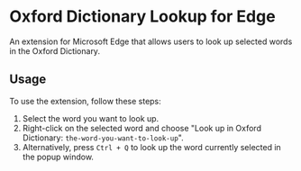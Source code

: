 # Oxford Dictionary Lookup for Edge

An extension for Microsoft Edge that allows users to look up selected words in the Oxford Dictionary.

## Usage

To use the extension, follow these steps:

1. Select the word you want to look up.
2. Right-click on the selected word and choose "Look up in Oxford Dictionary: `the-word-you-want-to-look-up`".
3. Alternatively, press `Ctrl + Q` to look up the word currently selected in the popup window.
